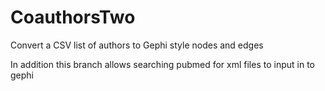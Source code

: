 CoauthorsTwo
============

Convert a CSV list of authors to Gephi style nodes and edges

In addition this branch allows searching pubmed for xml files to input in to gephi
